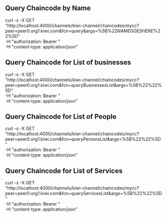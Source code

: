 ## Query Chaincode by Name

curl -s -X GET \
  "http://localhost:4000/channels/kiwi-channel/chaincodes/mycc?peer=peer0.org1.kiwi.com&fcn=query&args=%5B%22*NAMEGOESHERE*%22%5D" \
  -H "authorization: Bearer <Bearer Token>" \
  -H "content-type: application/json"

## Query Chaincode for List of businesses

curl -s -X GET \
  "http://localhost:4000/channels/kiwi-channel/chaincodes/mycc?peer=peer0.org1.kiwi.com&fcn=queryBusinessesList&args=%5B%22%22%5D" \
  -H "authorization: Bearer <Bearer Token>" \
  -H "content-type: application/json"

## Query Chaincode for List of People

curl -s -X GET \
  "http://localhost:4000/channels/kiwi-channel/chaincodes/mycc?peer=peer0.org1.kiwi.com&fcn=queryPersonsList&args=%5B%22%22%5D" \
  -H "authorization: Bearer <Bearer Token>" \
  -H "content-type: application/json"


## Query Chaincode for List of Services

curl -s -X GET \
  "http://localhost:4000/channels/kiwi-channel/chaincodes/mycc?peer=peer0.org1.kiwi.com&fcn=queryServicesList&args=%5B%22%22%5D" \
  -H "authorization: Bearer <Bearer Token>" \
  -H "content-type: application/json"